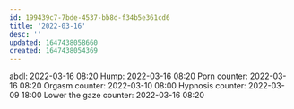 ```yaml
---
id: 199439c7-7bde-4537-bb8d-f34b5e361cd6
title: '2022-03-16'
desc: ''
updated: 1647438058660
created: 1647438054369
---
```



abdl: 2022-03-16 08:20 
Hump: 2022-03-16 08:20 
Porn counter: 2022-03-16 08:20 
Orgasm counter: 2022-03-10 08:00
Hypnosis counter: 2022-03-09 18:00
Lower the gaze counter: 2022-03-16 08:20 
